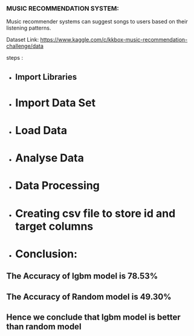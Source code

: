 ### MUSIC RECOMMENDATION SYSTEM:
 
Music recommender systems can suggest songs to users based on their listening patterns.

Dataset Link: https://www.kaggle.com/c/kkbox-music-recommendation-challenge/data

steps :
- ## Import Libraries

- # Import Data Set

- # Load Data

- # Analyse Data

- # Data Processing

- # Creating csv file to store id and target columns

- # Conclusion:
## The Accuracy of lgbm model is 78.53%

## The Accuracy of Random model is 49.30%

## Hence we conclude that lgbm model is better than random model
